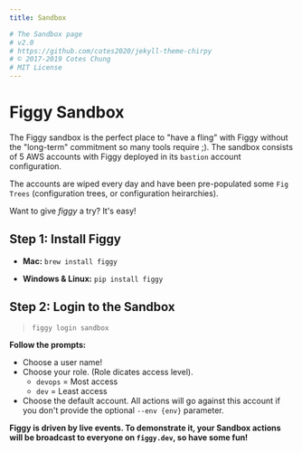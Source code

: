 ```yaml
---
title: Sandbox

# The Sandbox page
# v2.0
# https://github.com/cotes2020/jekyll-theme-chirpy
# © 2017-2019 Cotes Chung
# MIT License
---
```


# Figgy Sandbox

The Figgy sandbox is the perfect place to "have a fling" with Figgy without the "long-term" commitment so many tools
require ;). The sandbox consists of 5 AWS accounts with Figgy deployed in its `bastion` account configuration. 

The accounts are wiped every day and have been pre-populated some `Fig Trees` (configuration trees, or configuration heirarchies). 

Want to give *figgy* a try? It's easy!

## Step 1: Install Figgy

   - **Mac:**  `brew install figgy`

   - **Windows & Linux:** `pip install figgy`

## Step 2: Login to the Sandbox

> ```figgy login sandbox```

**Follow the prompts:**

* Choose a user name! 
* Choose your role. (Role dicates access level).
    * `devops` = Most access
    * `dev` = Least access
* Choose the default account. All actions will go against this account if you don't provide the optional `--env {env}` parameter.
             
**Figgy is driven by live events. To demonstrate it, your Sandbox actions will 
be broadcast to everyone on `figgy.dev`, so have some fun!** 


